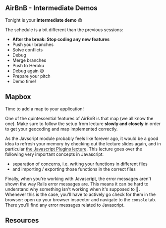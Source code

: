 ## AirBnB - Intermediate Demos

Tonight is your **intermediate demo** 😱

The schedule is a bit different than the previous sessions:

- **After the break: Stop coding any new features**
- Push your branches
- Solve conflicts
- Debug
- Merge branches
- Push to Heroku
- Debug again 😅
- Prepare your pitch
- Demo time!


## Mapbox

Time to add a map to your application!

One of the quintessential features of AirBnB is that map (we all know the one). Make sure to follow the setup from lecture **slowly and closely** in order to get your geocoding and map implemented correctly.

As the Javscript module probably feels like forever ago, it would be a good idea to refresh your memory by checking out the lecture slides again, and in particular [the Javascript Plugins lecture](https://kitt.lewagon.com/camps/<user.batch_slug>/lectures/04-Front-End%2F07-JavaScript-Plugins). This lecture goes over the following very important concepts in Javascript:
- separation of concerns, i.e. writing your functions in different files
- and importing / exporting those functions in the correct files

Finally, when you're working with Javascript, the error messages aren't shown the way Rails error messages are. This means it can be hard to understand why something isn't working when it's supposed to 🤔. Whenever this is the case, you'll have to actively go check for them in the browser: open up your browser inspector and navigate to the `console` tab. There you'll find any error messages related to Javascript.

## Resources
